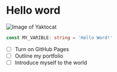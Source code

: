 # Hello word

![Image of Yaktocat](https://octodex.github.com/images/yaktocat.png)

```ts
const MY_VARIBLE: string = 'Hello Word!'
```

- [ ] Turn on GitHub Pages
- [ ] Outline my portfolio
- [ ] Introduce myself to the world
